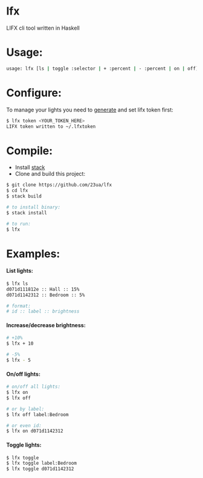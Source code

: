 # lfx
LIFX cli tool written in Haskell

# Usage:

```bash
usage: lfx [ls | toggle :selector | + :percent | - :percent | on | off]
```

# Configure:
To manage your lights you need to [generate](https://cloud.lifx.com/settings) and set lifx token first:
```bash
$ lfx token <YOUR_TOKEN_HERE>
LIFX token written to ~/.lfxtoken
```

# Compile:
- Install [stack](https://docs.haskellstack.org/en/stable/README/)
- Clone and build this project:
```bash
$ git clone https://github.com/23ua/lfx
$ cd lfx
$ stack build

# to install binary:
$ stack install

# to run:
$ lfx
```

# Examples:
#### List lights:
```bash
$ lfx ls
d071d111812e :: Hall :: 15%
d071d1142312 :: Bedroom :: 5%

# format:
# id :: label :: brightness
```

#### Increase/decrease brightness:
```bash
# +10%
$ lfx + 10

# -5%
$ lfx - 5
```

#### On/off lights:
```bash
# on/off all lights:
$ lfx on
$ lfx off

# or by label:
$ lfx off label:Bedroom

# or even id:
$ lfx on d071d1142312
```

#### Toggle lights:
```bash
$ lfx toggle
$ lfx toggle label:Bedroom
$ lfx toggle d071d1142312
```
